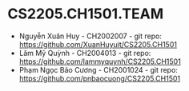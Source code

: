 # CS2205.CH1501.TEAM
- Nguyễn Xuân Huy - CH2002007 - git repo: https://github.com/XuanHuyuit/CS2205.CH1501
- Lâm Mỹ Quỳnh - CH2004013 - git repo: https://github.com/lammyquynh/CS2205.CH1501
- Phạm Ngọc Bảo Cương - CH2001024 - git repo: https://github.com/pnbaocuong/CS2205.CH1501

